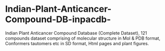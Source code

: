 # Indian-Plant-Anticancer-Compound-DB-inpacdb-
Indian Plant Anticancer Compound Database (Complete Dataset), 121 compounds dataset comprising of molecular structure in Mol &amp; PDB format, Conformers tautomers etc in SD format, Html pages and plant figures.
